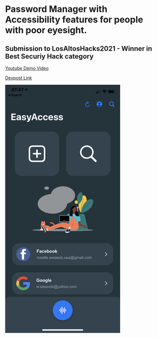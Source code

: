 # Password Manager with Accessibility features for people with poor eyesight.

## Submission to LosAltosHacks2021 - Winner in Best Securiy Hack category

[Youtube Demo Video](https://www.youtube.com/watch?v=enmTwlgRP9A)

[Devpost Link](https://devpost.com/software/easyaccess-the-accessible-password-manager?ref_content=user-portfolio&ref_feature=in_progress)

<img src="IMG_3946.PNG" alt="Screenshot of Main Screen" height="800"/>


